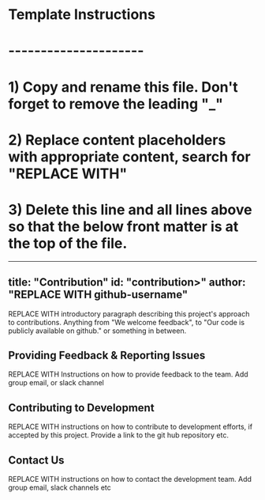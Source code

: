 # Template Instructions
# ---------------------
# 1) Copy and rename this file. Don't forget to remove the leading "_" 
# 2) Replace content placeholders with appropriate content, search for "REPLACE WITH"
# 3) Delete this line and all lines above so that the below front matter is at the top of the file. 
---
title: "Contribution"
id: "contribution>" 
author: "REPLACE WITH github-username"
---

REPLACE WITH introductory paragraph describing this project's approach to contributions. Anything from "We welcome feedback", to "Our code is publicly available on github." or something in between.

## Providing Feedback & Reporting Issues

REPLACE WITH Instructions on how to provide feedback to the team. Add group email, or slack channel 

## Contributing to Development
 
REPLACE WITH instructions on how to contribute to development efforts, if accepted by this project. Provide a link to the git hub repository etc.

## Contact Us

REPLACE WITH instructions on how to contact the development team. Add group email, slack channels etc 
